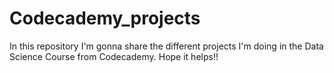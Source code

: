 # Codecademy_projects
In this repository I'm gonna share the different projects I'm doing in the Data Science Course from Codecademy.
Hope it helps!!
 
